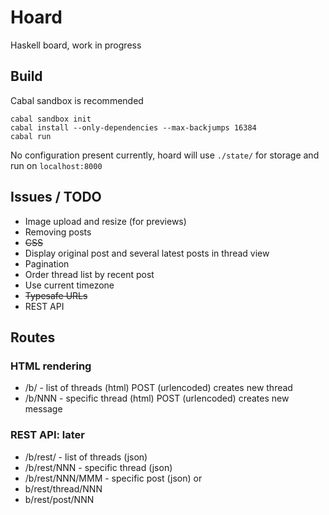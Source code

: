 # Hoard

Haskell board, work in progress

## Build

Cabal sandbox is recommended
```
cabal sandbox init
cabal install --only-dependencies --max-backjumps 16384
cabal run
```
No configuration present currently,
hoard will use `./state/` for storage and run on `localhost:8000`

## Issues / TODO
 * Image upload and resize (for previews)
 * Removing posts
 * ~~CSS~~
 * Display original post and several latest posts in thread view
 * Pagination
 * Order thread list by recent post
 * Use current timezone
 * ~~Typesafe URLs~~
 * REST API

## Routes

### HTML rendering

 * /b/ - list of threads (html)       POST (urlencoded) creates new thread
 * /b/NNN - specific thread (html)    POST (urlencoded) creates new message

### REST API: later

 * /b/rest/ - list of threads (json)
 * /b/rest/NNN - specific thread (json)
 * /b/rest/NNN/MMM - specific post (json)
or
 * b/rest/thread/NNN
 * b/rest/post/NNN
